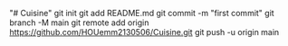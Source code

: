 "# Cuisine"  git init git add README.md git commit -m "first commit" git branch -M main git remote add origin https://github.com/HOUemm2130506/Cuisine.git git push -u origin main
